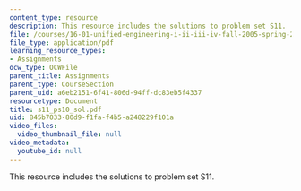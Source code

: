 ```yaml
---
content_type: resource
description: This resource includes the solutions to problem set S11.
file: /courses/16-01-unified-engineering-i-ii-iii-iv-fall-2005-spring-2006/845b703380d9f1faf4b5a248229f101a_s11_ps10_sol.pdf
file_type: application/pdf
learning_resource_types:
- Assignments
ocw_type: OCWFile
parent_title: Assignments
parent_type: CourseSection
parent_uid: a6eb2151-6f41-806d-94ff-dc83eb5f4337
resourcetype: Document
title: s11_ps10_sol.pdf
uid: 845b7033-80d9-f1fa-f4b5-a248229f101a
video_files:
  video_thumbnail_file: null
video_metadata:
  youtube_id: null
---
```

This resource includes the solutions to problem set S11.

